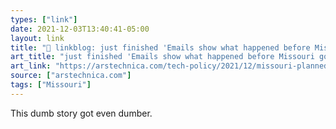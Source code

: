 ```yaml
---
types: ["link"]
date: 2021-12-03T13:40:41-05:00
layout: link
title: "🔗 linkblog: just finished 'Emails show what happened before Missouri gov. falsely called journalist a “hacker” | Ars Technica'"
art_title: "just finished 'Emails show what happened before Missouri gov. falsely called journalist a “hacker” | Ars Technica"
art_link: "https://arstechnica.com/tech-policy/2021/12/missouri-planned-to-thank-security-journalist-before-governor-called-him-a-hacker/"
source: ["arstechnica.com"]
tags: ["Missouri"]
---
```

This dumb story got even dumber.
